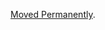 <a href="/dubzzz/fast-check/tree/main/website/docs/tutorials/setting-up-your-test-environment/property-based-testing-with-bun-test-runner.md">Moved Permanently</a>.